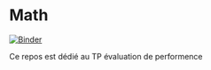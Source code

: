# Math


[![Binder](https://mybinder.org/badge_logo.svg)](https://mybinder.org/v2/gh/ibtiseam/Math/main)

Ce repos est dédié au TP évaluation de performence

